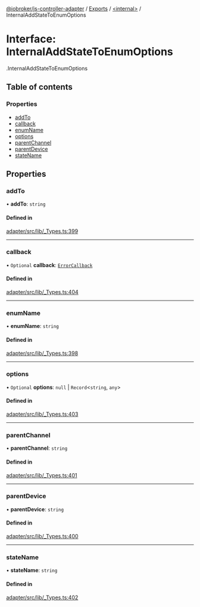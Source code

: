 [@iobroker/js-controller-adapter](../README.md) / [Exports](../modules.md) / [<internal\>](../modules/internal_.md) / InternalAddStateToEnumOptions

# Interface: InternalAddStateToEnumOptions

[<internal>](../modules/internal_.md).InternalAddStateToEnumOptions

## Table of contents

### Properties

- [addTo](internal_.InternalAddStateToEnumOptions.md#addto)
- [callback](internal_.InternalAddStateToEnumOptions.md#callback)
- [enumName](internal_.InternalAddStateToEnumOptions.md#enumname)
- [options](internal_.InternalAddStateToEnumOptions.md#options)
- [parentChannel](internal_.InternalAddStateToEnumOptions.md#parentchannel)
- [parentDevice](internal_.InternalAddStateToEnumOptions.md#parentdevice)
- [stateName](internal_.InternalAddStateToEnumOptions.md#statename)

## Properties

### addTo

• **addTo**: `string`

#### Defined in

[adapter/src/lib/_Types.ts:399](https://github.com/ioBroker/ioBroker.js-controller/blob/53af05e3/packages/adapter/src/lib/_Types.ts#L399)

___

### callback

• `Optional` **callback**: [`ErrorCallback`](../modules/internal_.md#errorcallback)

#### Defined in

[adapter/src/lib/_Types.ts:404](https://github.com/ioBroker/ioBroker.js-controller/blob/53af05e3/packages/adapter/src/lib/_Types.ts#L404)

___

### enumName

• **enumName**: `string`

#### Defined in

[adapter/src/lib/_Types.ts:398](https://github.com/ioBroker/ioBroker.js-controller/blob/53af05e3/packages/adapter/src/lib/_Types.ts#L398)

___

### options

• `Optional` **options**: ``null`` \| `Record`<`string`, `any`\>

#### Defined in

[adapter/src/lib/_Types.ts:403](https://github.com/ioBroker/ioBroker.js-controller/blob/53af05e3/packages/adapter/src/lib/_Types.ts#L403)

___

### parentChannel

• **parentChannel**: `string`

#### Defined in

[adapter/src/lib/_Types.ts:401](https://github.com/ioBroker/ioBroker.js-controller/blob/53af05e3/packages/adapter/src/lib/_Types.ts#L401)

___

### parentDevice

• **parentDevice**: `string`

#### Defined in

[adapter/src/lib/_Types.ts:400](https://github.com/ioBroker/ioBroker.js-controller/blob/53af05e3/packages/adapter/src/lib/_Types.ts#L400)

___

### stateName

• **stateName**: `string`

#### Defined in

[adapter/src/lib/_Types.ts:402](https://github.com/ioBroker/ioBroker.js-controller/blob/53af05e3/packages/adapter/src/lib/_Types.ts#L402)
